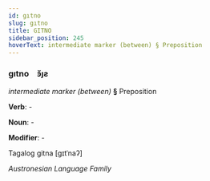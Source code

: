 ```yaml
---
id: gıtno
slug: gıtno
title: GITNO
sidebar_position: 245
hoverText: intermediate marker (between) § Preposition
---
```


### gıtno&emsp;<span kind="abugida">ꜿ̆ȷƨ</span>

*intermediate marker (between)* **§** Preposition

**Verb**: -

**Noun**: -

**Modifier**: -

Tagalog gitna [ɡɪtˈnaʔ]

*Austronesian Language Family*